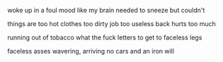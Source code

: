 woke up in a foul mood
like my brain
needed to sneeze
but couldn't

things are too hot
clothes too dirty
job too useless
back hurts too much

running out of tobacco
what the fuck
letters to get to
faceless legs

faceless asses
wavering, arriving
no cars
and an iron will
